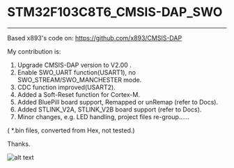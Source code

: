 # STM32F103C8T6_CMSIS-DAP_SWO
-----------------------------

Based x893's code on: https://github.com/x893/CMSIS-DAP

My contribution is:

1. Upgrade CMSIS-DAP version to V2.00 .
2. Enable SWO_UART function(USART1), no SWO_STREAM/SWO_MANCHESTER mode.
3. CDC function improved(USART2).
4. Added a Soft-Reset function for Cortex-M.
5. Added BluePill board support, Remapped or unRemap (refer to Docs).
6. Added STLINK_V2A, STLINK_V2B board support (refer to Docs).
7. Minor changes, e.g. LED handling, project files re-group......

( *.bin files, converted from Hex, not tested.)

Thanks.

![alt text](https://github.com/RadioOperator/STM32F103C8T6_CMSIS-DAP_SWO/blob/master/Doc/Bluepill/1.SWD_Remapped.jpg)
